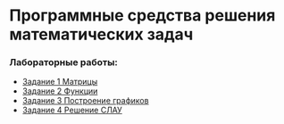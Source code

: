 # Программные средства решения математических задач

### Лабораторные работы:

* [Задание 1 Матрицы](work1/README.md)
* [Задание 2 Функции](work2/README.md)
* [Задание 3 Построение графиков](work3/README.md)
* [Задание 4 Решение СЛАУ](work4/README.md)